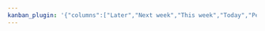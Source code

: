 ```yaml
---
kanban_plugin: '{"columns":["Later","Next week","This week","Today","Pending"],"scope":"folder","showFilepath":true,"consolidateTags":true,"uncategorizedVisibility":"always","doneVisibility":"always","doneStatusMarkers":"xX","ignoredStatusMarkers":""}'
---
```


